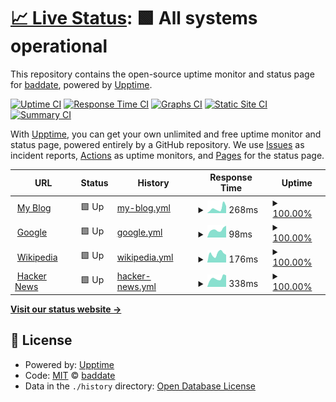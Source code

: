 # [📈 Live Status](https://url.johan.zone): <!--live status--> **🟩 All systems operational**

This repository contains the open-source uptime monitor and status page for [baddate](https://url.johan.zone), powered by [Upptime](https://github.com/upptime/upptime).

[![Uptime CI](https://github.com/koj-co/upptime/workflows/Uptime%20CI/badge.svg)](https://github.com/koj-co/upptime/actions?query=workflow%3A%22Uptime+CI%22)
[![Response Time CI](https://github.com/koj-co/upptime/workflows/Response%20Time%20CI/badge.svg)](https://github.com/koj-co/upptime/actions?query=workflow%3A%22Response+Time+CI%22)
[![Graphs CI](https://github.com/koj-co/upptime/workflows/Graphs%20CI/badge.svg)](https://github.com/koj-co/upptime/actions?query=workflow%3A%22Graphs+CI%22)
[![Static Site CI](https://github.com/koj-co/upptime/workflows/Static%20Site%20CI/badge.svg)](https://github.com/koj-co/upptime/actions?query=workflow%3A%22Static+Site+CI%22)
[![Summary CI](https://github.com/koj-co/upptime/workflows/Summary%20CI/badge.svg)](https://github.com/koj-co/upptime/actions?query=workflow%3A%22Summary+CI%22)

With [Upptime](https://upptime.js.org), you can get your own unlimited and free uptime monitor and status page, powered entirely by a GitHub repository. We use [Issues](https://github.com/baddate/upptime-monitor/issues) as incident reports, [Actions](https://github.com/baddate/upptime-monitor/actions) as uptime monitors, and [Pages](https://url.johan.zone) for the status page.

<!--start: status pages-->
<!-- This summary is generated by Upptime (https://github.com/upptime/upptime) -->
<!-- Do not edit this manually, your changes will be overwritten -->
<!-- prettier-ignore -->
| URL | Status | History | Response Time | Uptime |
| --- | ------ | ------- | ------------- | ------ |
| <img alt="" src="https://favicons.githubusercontent.com/blog.johan.zone" height="13"> [My Blog](https://blog.johan.zone) | 🟩 Up | [my-blog.yml](https://github.com/baddate/uptime-monitor/commits/master/history/my-blog.yml) | <details><summary><img alt="Response time graph" src="./graphs/my-blog/response-time-week.png" height="20"> 268ms</summary><br><a href="https://uptime.johan.zone/history/my-blog"><img alt="Response time 222" src="https://img.shields.io/endpoint?url=https%3A%2F%2Fraw.githubusercontent.com%2Fbaddate%2Fuptime-monitor%2Fmaster%2Fapi%2Fmy-blog%2Fresponse-time.json"></a><br><a href="https://uptime.johan.zone/history/my-blog"><img alt="24-hour response time 153" src="https://img.shields.io/endpoint?url=https%3A%2F%2Fraw.githubusercontent.com%2Fbaddate%2Fuptime-monitor%2Fmaster%2Fapi%2Fmy-blog%2Fresponse-time-day.json"></a><br><a href="https://uptime.johan.zone/history/my-blog"><img alt="7-day response time 268" src="https://img.shields.io/endpoint?url=https%3A%2F%2Fraw.githubusercontent.com%2Fbaddate%2Fuptime-monitor%2Fmaster%2Fapi%2Fmy-blog%2Fresponse-time-week.json"></a><br><a href="https://uptime.johan.zone/history/my-blog"><img alt="30-day response time 222" src="https://img.shields.io/endpoint?url=https%3A%2F%2Fraw.githubusercontent.com%2Fbaddate%2Fuptime-monitor%2Fmaster%2Fapi%2Fmy-blog%2Fresponse-time-month.json"></a><br><a href="https://uptime.johan.zone/history/my-blog"><img alt="1-year response time 222" src="https://img.shields.io/endpoint?url=https%3A%2F%2Fraw.githubusercontent.com%2Fbaddate%2Fuptime-monitor%2Fmaster%2Fapi%2Fmy-blog%2Fresponse-time-year.json"></a></details> | <details><summary><a href="https://uptime.johan.zone/history/my-blog">100.00%</a></summary><a href="https://uptime.johan.zone/history/my-blog"><img alt="All-time uptime 100.00%" src="https://img.shields.io/endpoint?url=https%3A%2F%2Fraw.githubusercontent.com%2Fbaddate%2Fuptime-monitor%2Fmaster%2Fapi%2Fmy-blog%2Fuptime.json"></a><br><a href="https://uptime.johan.zone/history/my-blog"><img alt="24-hour uptime 100.00%" src="https://img.shields.io/endpoint?url=https%3A%2F%2Fraw.githubusercontent.com%2Fbaddate%2Fuptime-monitor%2Fmaster%2Fapi%2Fmy-blog%2Fuptime-day.json"></a><br><a href="https://uptime.johan.zone/history/my-blog"><img alt="7-day uptime 100.00%" src="https://img.shields.io/endpoint?url=https%3A%2F%2Fraw.githubusercontent.com%2Fbaddate%2Fuptime-monitor%2Fmaster%2Fapi%2Fmy-blog%2Fuptime-week.json"></a><br><a href="https://uptime.johan.zone/history/my-blog"><img alt="30-day uptime 100.00%" src="https://img.shields.io/endpoint?url=https%3A%2F%2Fraw.githubusercontent.com%2Fbaddate%2Fuptime-monitor%2Fmaster%2Fapi%2Fmy-blog%2Fuptime-month.json"></a><br><a href="https://uptime.johan.zone/history/my-blog"><img alt="1-year uptime 100.00%" src="https://img.shields.io/endpoint?url=https%3A%2F%2Fraw.githubusercontent.com%2Fbaddate%2Fuptime-monitor%2Fmaster%2Fapi%2Fmy-blog%2Fuptime-year.json"></a></details>
| <img alt="" src="https://favicons.githubusercontent.com/www.google.com" height="13"> [Google](https://www.google.com) | 🟩 Up | [google.yml](https://github.com/baddate/uptime-monitor/commits/master/history/google.yml) | <details><summary><img alt="Response time graph" src="./graphs/google/response-time-week.png" height="20"> 98ms</summary><br><a href="https://uptime.johan.zone/history/google"><img alt="Response time 92" src="https://img.shields.io/endpoint?url=https%3A%2F%2Fraw.githubusercontent.com%2Fbaddate%2Fuptime-monitor%2Fmaster%2Fapi%2Fgoogle%2Fresponse-time.json"></a><br><a href="https://uptime.johan.zone/history/google"><img alt="24-hour response time 66" src="https://img.shields.io/endpoint?url=https%3A%2F%2Fraw.githubusercontent.com%2Fbaddate%2Fuptime-monitor%2Fmaster%2Fapi%2Fgoogle%2Fresponse-time-day.json"></a><br><a href="https://uptime.johan.zone/history/google"><img alt="7-day response time 98" src="https://img.shields.io/endpoint?url=https%3A%2F%2Fraw.githubusercontent.com%2Fbaddate%2Fuptime-monitor%2Fmaster%2Fapi%2Fgoogle%2Fresponse-time-week.json"></a><br><a href="https://uptime.johan.zone/history/google"><img alt="30-day response time 92" src="https://img.shields.io/endpoint?url=https%3A%2F%2Fraw.githubusercontent.com%2Fbaddate%2Fuptime-monitor%2Fmaster%2Fapi%2Fgoogle%2Fresponse-time-month.json"></a><br><a href="https://uptime.johan.zone/history/google"><img alt="1-year response time 92" src="https://img.shields.io/endpoint?url=https%3A%2F%2Fraw.githubusercontent.com%2Fbaddate%2Fuptime-monitor%2Fmaster%2Fapi%2Fgoogle%2Fresponse-time-year.json"></a></details> | <details><summary><a href="https://uptime.johan.zone/history/google">100.00%</a></summary><a href="https://uptime.johan.zone/history/google"><img alt="All-time uptime 100.00%" src="https://img.shields.io/endpoint?url=https%3A%2F%2Fraw.githubusercontent.com%2Fbaddate%2Fuptime-monitor%2Fmaster%2Fapi%2Fgoogle%2Fuptime.json"></a><br><a href="https://uptime.johan.zone/history/google"><img alt="24-hour uptime 100.00%" src="https://img.shields.io/endpoint?url=https%3A%2F%2Fraw.githubusercontent.com%2Fbaddate%2Fuptime-monitor%2Fmaster%2Fapi%2Fgoogle%2Fuptime-day.json"></a><br><a href="https://uptime.johan.zone/history/google"><img alt="7-day uptime 100.00%" src="https://img.shields.io/endpoint?url=https%3A%2F%2Fraw.githubusercontent.com%2Fbaddate%2Fuptime-monitor%2Fmaster%2Fapi%2Fgoogle%2Fuptime-week.json"></a><br><a href="https://uptime.johan.zone/history/google"><img alt="30-day uptime 100.00%" src="https://img.shields.io/endpoint?url=https%3A%2F%2Fraw.githubusercontent.com%2Fbaddate%2Fuptime-monitor%2Fmaster%2Fapi%2Fgoogle%2Fuptime-month.json"></a><br><a href="https://uptime.johan.zone/history/google"><img alt="1-year uptime 100.00%" src="https://img.shields.io/endpoint?url=https%3A%2F%2Fraw.githubusercontent.com%2Fbaddate%2Fuptime-monitor%2Fmaster%2Fapi%2Fgoogle%2Fuptime-year.json"></a></details>
| <img alt="" src="https://favicons.githubusercontent.com/en.wikipedia.org" height="13"> [Wikipedia](https://en.wikipedia.org) | 🟩 Up | [wikipedia.yml](https://github.com/baddate/uptime-monitor/commits/master/history/wikipedia.yml) | <details><summary><img alt="Response time graph" src="./graphs/wikipedia/response-time-week.png" height="20"> 176ms</summary><br><a href="https://uptime.johan.zone/history/wikipedia"><img alt="Response time 170" src="https://img.shields.io/endpoint?url=https%3A%2F%2Fraw.githubusercontent.com%2Fbaddate%2Fuptime-monitor%2Fmaster%2Fapi%2Fwikipedia%2Fresponse-time.json"></a><br><a href="https://uptime.johan.zone/history/wikipedia"><img alt="24-hour response time 23" src="https://img.shields.io/endpoint?url=https%3A%2F%2Fraw.githubusercontent.com%2Fbaddate%2Fuptime-monitor%2Fmaster%2Fapi%2Fwikipedia%2Fresponse-time-day.json"></a><br><a href="https://uptime.johan.zone/history/wikipedia"><img alt="7-day response time 176" src="https://img.shields.io/endpoint?url=https%3A%2F%2Fraw.githubusercontent.com%2Fbaddate%2Fuptime-monitor%2Fmaster%2Fapi%2Fwikipedia%2Fresponse-time-week.json"></a><br><a href="https://uptime.johan.zone/history/wikipedia"><img alt="30-day response time 170" src="https://img.shields.io/endpoint?url=https%3A%2F%2Fraw.githubusercontent.com%2Fbaddate%2Fuptime-monitor%2Fmaster%2Fapi%2Fwikipedia%2Fresponse-time-month.json"></a><br><a href="https://uptime.johan.zone/history/wikipedia"><img alt="1-year response time 170" src="https://img.shields.io/endpoint?url=https%3A%2F%2Fraw.githubusercontent.com%2Fbaddate%2Fuptime-monitor%2Fmaster%2Fapi%2Fwikipedia%2Fresponse-time-year.json"></a></details> | <details><summary><a href="https://uptime.johan.zone/history/wikipedia">100.00%</a></summary><a href="https://uptime.johan.zone/history/wikipedia"><img alt="All-time uptime 100.00%" src="https://img.shields.io/endpoint?url=https%3A%2F%2Fraw.githubusercontent.com%2Fbaddate%2Fuptime-monitor%2Fmaster%2Fapi%2Fwikipedia%2Fuptime.json"></a><br><a href="https://uptime.johan.zone/history/wikipedia"><img alt="24-hour uptime 100.00%" src="https://img.shields.io/endpoint?url=https%3A%2F%2Fraw.githubusercontent.com%2Fbaddate%2Fuptime-monitor%2Fmaster%2Fapi%2Fwikipedia%2Fuptime-day.json"></a><br><a href="https://uptime.johan.zone/history/wikipedia"><img alt="7-day uptime 100.00%" src="https://img.shields.io/endpoint?url=https%3A%2F%2Fraw.githubusercontent.com%2Fbaddate%2Fuptime-monitor%2Fmaster%2Fapi%2Fwikipedia%2Fuptime-week.json"></a><br><a href="https://uptime.johan.zone/history/wikipedia"><img alt="30-day uptime 100.00%" src="https://img.shields.io/endpoint?url=https%3A%2F%2Fraw.githubusercontent.com%2Fbaddate%2Fuptime-monitor%2Fmaster%2Fapi%2Fwikipedia%2Fuptime-month.json"></a><br><a href="https://uptime.johan.zone/history/wikipedia"><img alt="1-year uptime 100.00%" src="https://img.shields.io/endpoint?url=https%3A%2F%2Fraw.githubusercontent.com%2Fbaddate%2Fuptime-monitor%2Fmaster%2Fapi%2Fwikipedia%2Fuptime-year.json"></a></details>
| <img alt="" src="https://favicons.githubusercontent.com/news.ycombinator.com" height="13"> [Hacker News](https://news.ycombinator.com) | 🟩 Up | [hacker-news.yml](https://github.com/baddate/uptime-monitor/commits/master/history/hacker-news.yml) | <details><summary><img alt="Response time graph" src="./graphs/hacker-news/response-time-week.png" height="20"> 338ms</summary><br><a href="https://uptime.johan.zone/history/hacker-news"><img alt="Response time 367" src="https://img.shields.io/endpoint?url=https%3A%2F%2Fraw.githubusercontent.com%2Fbaddate%2Fuptime-monitor%2Fmaster%2Fapi%2Fhacker-news%2Fresponse-time.json"></a><br><a href="https://uptime.johan.zone/history/hacker-news"><img alt="24-hour response time 421" src="https://img.shields.io/endpoint?url=https%3A%2F%2Fraw.githubusercontent.com%2Fbaddate%2Fuptime-monitor%2Fmaster%2Fapi%2Fhacker-news%2Fresponse-time-day.json"></a><br><a href="https://uptime.johan.zone/history/hacker-news"><img alt="7-day response time 338" src="https://img.shields.io/endpoint?url=https%3A%2F%2Fraw.githubusercontent.com%2Fbaddate%2Fuptime-monitor%2Fmaster%2Fapi%2Fhacker-news%2Fresponse-time-week.json"></a><br><a href="https://uptime.johan.zone/history/hacker-news"><img alt="30-day response time 367" src="https://img.shields.io/endpoint?url=https%3A%2F%2Fraw.githubusercontent.com%2Fbaddate%2Fuptime-monitor%2Fmaster%2Fapi%2Fhacker-news%2Fresponse-time-month.json"></a><br><a href="https://uptime.johan.zone/history/hacker-news"><img alt="1-year response time 367" src="https://img.shields.io/endpoint?url=https%3A%2F%2Fraw.githubusercontent.com%2Fbaddate%2Fuptime-monitor%2Fmaster%2Fapi%2Fhacker-news%2Fresponse-time-year.json"></a></details> | <details><summary><a href="https://uptime.johan.zone/history/hacker-news">100.00%</a></summary><a href="https://uptime.johan.zone/history/hacker-news"><img alt="All-time uptime 100.00%" src="https://img.shields.io/endpoint?url=https%3A%2F%2Fraw.githubusercontent.com%2Fbaddate%2Fuptime-monitor%2Fmaster%2Fapi%2Fhacker-news%2Fuptime.json"></a><br><a href="https://uptime.johan.zone/history/hacker-news"><img alt="24-hour uptime 100.00%" src="https://img.shields.io/endpoint?url=https%3A%2F%2Fraw.githubusercontent.com%2Fbaddate%2Fuptime-monitor%2Fmaster%2Fapi%2Fhacker-news%2Fuptime-day.json"></a><br><a href="https://uptime.johan.zone/history/hacker-news"><img alt="7-day uptime 100.00%" src="https://img.shields.io/endpoint?url=https%3A%2F%2Fraw.githubusercontent.com%2Fbaddate%2Fuptime-monitor%2Fmaster%2Fapi%2Fhacker-news%2Fuptime-week.json"></a><br><a href="https://uptime.johan.zone/history/hacker-news"><img alt="30-day uptime 100.00%" src="https://img.shields.io/endpoint?url=https%3A%2F%2Fraw.githubusercontent.com%2Fbaddate%2Fuptime-monitor%2Fmaster%2Fapi%2Fhacker-news%2Fuptime-month.json"></a><br><a href="https://uptime.johan.zone/history/hacker-news"><img alt="1-year uptime 100.00%" src="https://img.shields.io/endpoint?url=https%3A%2F%2Fraw.githubusercontent.com%2Fbaddate%2Fuptime-monitor%2Fmaster%2Fapi%2Fhacker-news%2Fuptime-year.json"></a></details>

<!--end: status pages-->

[**Visit our status website →**](https://url.johan.zone)

## 📄 License

- Powered by: [Upptime](https://github.com/upptime/upptime)
- Code: [MIT](./LICENSE) © [baddate](https://url.johan.zone)
- Data in the `./history` directory: [Open Database License](https://opendatacommons.org/licenses/odbl/1-0/)
